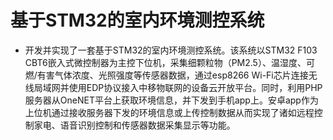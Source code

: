 # 基于STM32的室内环境测控系统
- 开发并实现了一套基于STM32的室内环境测控系统。该系统以STM32 F103 CBT6嵌入式微控制器为主控下位机，采集细颗粒物（PM2.5）、温湿度、可燃/有害气体浓度、光照强度等传感器数据，通过esp8266 Wi-Fi芯片连接无线局域网并使用EDP协议接入中移物联网的设备云开放平台。同时，利用PHP服务器从OneNET平台上获取环境信息，并下发到手机app上。安卓app作为上位机通过接收服务器下发的环境信息或上传控制数据从而实现了诸如远程控制家电、语音识别控制和传感器数据采集显示等功能。
